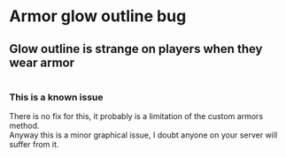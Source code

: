 # Armor glow outline bug

## Glow outline is strange on players when they wear armor

<figure><img src="../../.gitbook/assets/armor-glow-outline-bug.png" alt=""><figcaption></figcaption></figure>

### This is a known issue

There is no fix for this, it probably is a limitation of the custom armors method.\
Anyway this is a minor graphical issue, I doubt anyone on your server will suffer from it.
